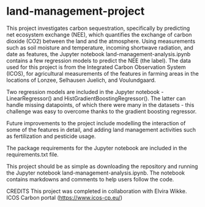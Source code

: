 # land-management-project
This project investigates carbon sequestration, specifically by predicting net ecosystem exchange (NEE), which quantifies the exchange of carbon dioxide (CO2) between the land and the atmosphere. Using measurements such as soil moisture and temperature, incoming shortwave radiation, and date as features, the Jupyter notebook land-management-analysis.ipynb contains a few regression models to predict the NEE (the label). The data used for this project is from the Integrated Carbon Observation System (ICOS), for agricultural measurements of the features in farming areas in the locations of Lonzee, Selhausen Juelich, and Voulundgaard.

Two regression models are included in the Jupyter notebook - LinearRegressor() and HistGradientBoostingRegressor(). The latter can handle missing datapoints, of which there were many in the datasets - this challenge was easy to overcome thanks to the gradient boosting regressor. 

Future improvements to the project include modelling the interaction of some of the features in detail, and adding land management activities such as fertilization and pesticide usage.

The package requirements for the Jupyter notebook are included in the requirements.txt file. 

This project should be as simple as downloading the repository and running the Jupyter notebook land-management-analysis.ipynb. The notebook contains markdowns and comments to help users follow the code. 

CREDITS
This project was completed in collaboration with Elvira Wikke.
ICOS Carbon portal (https://www.icos-cp.eu/)
